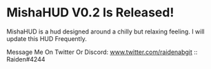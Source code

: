 # MishaHUD V0.2 Is Released!
MishaHUD is a hud designed around a chilly but relaxing feeling. I will update this HUD Frequently.

Message Me On Twitter Or Discord: www.twitter.com/raidenabgit :: Raiden#4244
